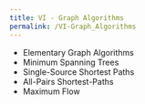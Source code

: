 ```yaml
---
title: VI - Graph Algorithms
permalink: /VI-Graph_Algorithms
---
```


- Elementary Graph Algorithms
- Minimum Spanning Trees
- Single-Source Shortest Paths
- All-Pairs Shortest-Paths
- Maximum Flow
